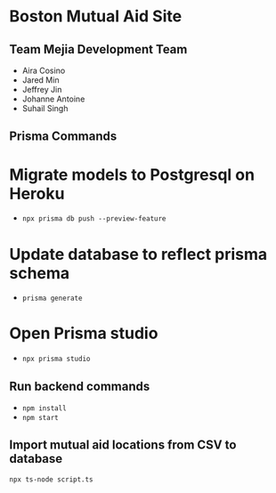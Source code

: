 # Boston Mutual Aid Site

## Team Mejia Development Team

* Aira Cosino
* Jared Min
* Jeffrey Jin
* Johanne Antoine
* Suhail Singh

## Prisma Commands
# Migrate models to Postgresql on Heroku
* `npx prisma db push --preview-feature`
# Update database to reflect prisma schema
* `prisma generate`
# Open Prisma studio
* `npx prisma studio`

## Run backend commands
* `npm install`
* `npm start`

## Import mutual aid locations from CSV to database
`npx ts-node script.ts`
